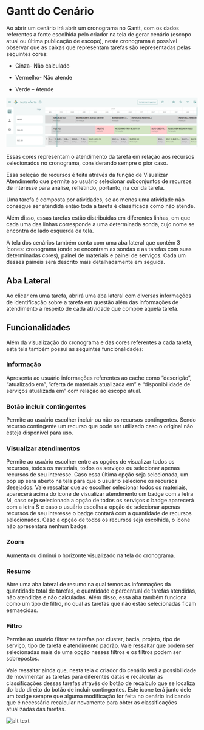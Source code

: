 # Gantt do Cenário

Ao abrir um cenário irá abrir um cronograma no Gantt, com os dados referentes a fonte escolhida pelo criador na tela de gerar cenário (escopo atual ou última publicação de escopo), neste cronograma é possível observar que as caixas que representam tarefas são representadas pelas seguintes cores:

- Cinza- Não calculado

- Vermelho- Não atende

- Verde – Atende 

![alt text](image-4.png)

Essas cores representam o atendimento da tarefa em relação aos recursos selecionados no cronograma, considerando sempre o pior caso. 

Essa seleção de recursos é feita através da função de Visualizar Atendimento que permite ao usuário selecionar subconjuntos de recursos de interesse para análise, refletindo, portanto, na cor da tarefa.

Uma tarefa é composta por atividades, se ao menos uma atividade não consegue ser atendida então toda a tarefa é classificada como não atende.

Além disso, essas tarefas estão distribuídas em diferentes linhas, em que cada uma das linhas corresponde a uma determinada sonda, cujo nome se encontra do lado esquerda da tela.

A tela dos cenários também conta com uma aba lateral que contém 3 ícones: cronograma (onde se encontram as sondas e as tarefas com suas determinadas cores), painel de materiais e painel de serviços. Cada um desses painéis será descrito mais detalhadamente em seguida.

## Aba Lateral

Ao clicar em uma tarefa, abrirá uma aba lateral com diversas informações de identificação sobre a tarefa em questão além das informações de atendimento a respeito de cada atividade que compõe aquela tarefa.

## Funcionalidades

Além da visualização do cronograma e das cores referentes a cada tarefa, esta tela também possui as seguintes funcionalidades:

### Informação
 Apresenta ao usuário informações referentes ao cache como “descrição”, “atualizado em”, “oferta de materiais atualizada em” e “disponibilidade de serviços atualizada em” com relação ao escopo atual.

### Botão incluir contingentes
 Permite ao usuário escolher incluir ou não os recursos contingentes. Sendo recurso contingente um recurso que pode ser utilizado caso o original não esteja disponível para uso.

### Visualizar atendimentos
Permite ao usuário escolher entre as opções de visualizar todos os recursos, todos os materiais, todos os serviços ou selecionar apenas recursos de seu interesse. Caso essa última opção seja selecionada, um pop up será aberto na tela para que o usuário selecione os recursos desejados. Vale ressaltar que ao escolher selecionar todos os materiais, aparecerá acima do ícone de visualizar atendimento um badge com a letra M, caso seja selecionada a opção de todos os serviços o badge aparecerá com a letra S e caso o usuário escolha a opção de selecionar apenas recursos de seu interesse o badge contará com a quantidade de recursos selecionados. Caso a opção de todos os recursos seja escolhida, o ícone não apresentará nenhum badge.

### Zoom
 Aumenta ou diminui o horizonte visualizado na tela do cronograma.

### Resumo
 Abre uma aba lateral de resumo na qual temos as informações da quantidade total de tarefas, e quantidade e percentual de tarefas atendidas, não atendidas e não calculadas. Além disso, essa aba também funciona como um tipo de filtro, no qual as tarefas que não estão selecionadas ficam esmaecidas.

### Filtro
 Permite ao usuário filtrar as tarefas por cluster, bacia, projeto, tipo de serviço, tipo de tarefa e atendimento padrão. Vale ressaltar que podem ser selecionadas mais de uma opção nesses filtros e os filtros podem ser sobrepostos.

Vale ressaltar ainda que, nesta tela o criador do cenário terá a possibilidade de movimentar as tarefas para diferentes datas e recalcular as classificações dessas tarefas através do botão de recálculo que se localiza do lado direito do botão de incluir contingentes. Este ícone terá junto dele um badge sempre que alguma modificação for feita no cenário indicando que é necessário recalcular novamente para obter as classificações atualizadas das tarefas.

![alt text](SimuladorDeCenarios.gif)